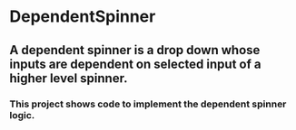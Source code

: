 # DependentSpinner
## A dependent spinner is a drop down whose inputs are dependent on selected input of a higher level spinner.
### This project shows code to implement the dependent spinner logic.
